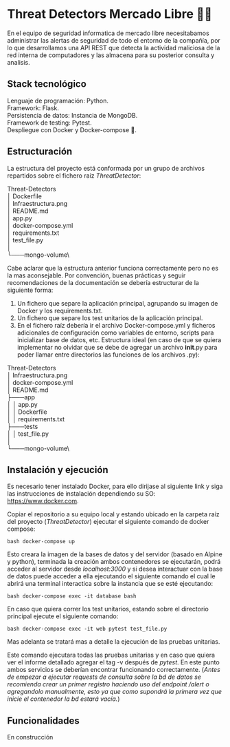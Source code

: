 #  Threat Detectors Mercado Libre 🐱‍💻
En el equipo de seguridad informatica de mercado libre necesitabamos administrar las alertas de seguridad de todo el entorno de la compañía, por lo que desarrollamos una API REST que detecta la actividad maliciosa de la red interna de computadores y las almacena para su posterior consulta y analisis.
## Stack tecnológico
Lenguaje de programación: Python. \
Framework: Flask. \
Persistencia de datos: Instancia de MongoDB. \
Framework de testing: Pytest. \
Despliegue con Docker y Docker-compose 🐋.

## Estructuración
La estructura del proyecto está conformada por un grupo de archivos repartidos sobre el fichero raíz *ThreatDetector*:

Threat-Detectors\
│   Dockerfile \
│   Infraestructura.png \
│   README.md\
│   app.py\
│   docker-compose.yml\
│   requirements.txt\
│   test_file.py\
│\
└───mongo-volume\

Cabe aclarar que la estructura anterior funciona correctamente pero no es la mas aconsejable. Por convención, buenas prácticas y seguir recomendaciones de la documentación se debería estructurar de la siguiente forma:
1. Un fichero que separe la aplicación principal, agrupando su imagen de Docker y los requirements.txt.
2. Un fichero que separe los test unitarios de la aplicación principal.
3. En el fichero raíz debería ir el archivo Docker-compose.yml y ficheros adicionales de configuración como variables de entorno, scripts para inicializar base de datos, etc. 
Estructura ideal (en caso de que se quiera implementar no olvidar que se debe de agregar un archivo __init__.py para poder llamar entre directorios las funciones de los archivos .py):

Threat-Detectors\
│   Infraestructura.png\
│   docker-compose.yml\
│   README.md\
├───app\
│   │   app.py\
│   │   Dockerfile\
│   │   requirements.txt\
├───tests\
│   │   test_file.py\
│\
└───mongo-volume\

## Instalación y ejecución
Es necesario tener instalado Docker, para ello dirijase al siguiente link y siga las instrucciones de instalación dependiendo su SO: https://www.docker.com.





Copiar el repositorio a su equipo local y estando ubicado en la carpeta raíz del proyecto (*ThreatDetector*) ejecutar el siguiente comando de docker compose:

```bash docker-compose up```

Esto creara la imagen de la bases de datos y del servidor (basado en Alpine y python), terminada la creación ambos contenedores se ejecutarán, podrá acceder al servidor desde *localhost:3000* y si desea interactuar con la base de datos puede acceder a ella ejecutando el siguiente comando el cual le abrirá una terminal interactica sobre la instancia que se esté ejecutando:

```bash docker-compose exec -it database bash```

En caso que quiera correr los test unitarios, estando sobre el directorio principal ejecute el siguiente comando:

```bash docker-compose exec -it web pytest test_file.py```

Mas adelanta se tratará mas a detalle la ejecución de las pruebas unitarias.

Este comando ejecutara todas las pruebas unitarias y en caso que quiera ver el informe detallado agregar el tag -v después de *pytest*.
En este punto ambos servicios se deberían encontrar funcionando correctamente.
(*Antes de empezar a ejecutar requests de consulta sobre la bd de datos se recomienda crear un primer registro haciendo uso del endpoint /alert o agregandolo manualmente, esto ya que como supondrá la primera vez que inicie el contenedor la bd estará vacía.*)
## Funcionalidades

En construcción
